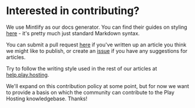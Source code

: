 # Interested in contributing?

We use Mintlify as our docs generator. You can find their guides on styling [here](https://mintlify.com/docs/page) - it's pretty much just standard Markdown syntax.

You can submit a pull request [here](https://github.com/LilypadGG/PlayHostingDocs/pulls) if you've written up an article you think we might like to publish, or create an [issue](https://github.com/LilypadGG/PlayHostingDocs/issues) if you have any suggestions for articles.

Try to follow the writing style used in the rest of our articles at [help.play.hosting](https://help.play.hosting).

We'll expand on this contribution policy at some point, but for now we want to provide a basis on which the community can contribute to the Play Hosting knowledgebase. Thanks!
